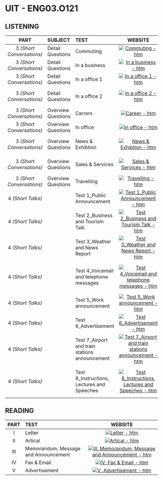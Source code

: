 # UIT - ENG03.O121

<!-- Color: ffadad-ffd6a5-fdffb6-caffbf-9bf6ff-a0c4ff-bdb2ff-ffc6ff -->

## LISTENING

|         **PART**          | **SUBJECT**        | **TEST**                                       |                                                                                                                                       **WEBSITE**                                                                                                                                        |                                                                                                                                        **AUDIO**                                                                                                                                         |
| :-----------------------: | :----------------- | :--------------------------------------------- | :--------------------------------------------------------------------------------------------------------------------------------------------------------------------------------------------------------------------------------------------------------------------------------------: | :--------------------------------------------------------------------------------------------------------------------------------------------------------------------------------------------------------------------------------------------------------------------------------------: |
| 3 _(Short Conversations)_ | Detail Questions   | Commuting                                      |                                                     [![Commuting - htm](https://img.shields.io/badge/website-9bf6ff?style=for-the-badge)](Listening/PART%203%20-%20Short%20Conversations/Detail%20Questions/Commuting/Commuting.htm)                                                     |                                                     [![Commuting - Audio](https://img.shields.io/badge/audio-9bf6ff?style=for-the-badge)](Listening/PART%203%20-%20Short%20Conversations/Detail%20Questions/Commuting/Commuting.mp3)                                                     |
| 3 _(Short Conversations)_ | Detail Questions   | In a business                                  |                                           [![In a business - htm](https://img.shields.io/badge/website-caffbf?style=for-the-badge)](Listening/PART%203%20-%20Short%20Conversations/Detail%20Questions/In%20a%20business/In%20a%20business.htm)                                           |                                           [![In a business - Audio](https://img.shields.io/badge/audio-caffbf?style=for-the-badge)](Listening/PART%203%20-%20Short%20Conversations/Detail%20Questions/In%20a%20business/In%20a%20business.mp3)                                           |
| 3 _(Short Conversations)_ | Detail Questions   | In a office 1                                  |                                         [![In a office 1 - htm](https://img.shields.io/badge/website-ffd6a5?style=for-the-badge)](Listening/PART%203%20-%20Short%20Conversations/Detail%20Questions/In%20a%20office%201/In%20a%20office%201.htm)                                         |                                         [![In a office 1 - Audio](https://img.shields.io/badge/audio-ffd6a5?style=for-the-badge)](Listening/PART%203%20-%20Short%20Conversations/Detail%20Questions/In%20a%20office%201/In%20a%20office%201.mp3)                                         |
| 3 _(Short Conversations)_ | Detail Questions   | In a office 2                                  |                                         [![In a office 2 - htm](https://img.shields.io/badge/website-ffadad?style=for-the-badge)](Listening/PART%203%20-%20Short%20Conversations/Detail%20Questions/In%20a%20office%202/In%20a%20office%202.htm)                                         |                                       [![In a officeaudio - Audio](https://img.shields.io/badge/audio-ffadad?style=for-the-badge)](Listening/PART%203%20-%20Short%20Conversations/Detail%20Questions/In%20a%20office%202/In%20a%20office%202.mp3)                                        |
| 3 _(Short Conversations)_ | Overview Questions | Carrers                                        |                                                       [![Career - htm](https://img.shields.io/badge/website-ffc6ff?style=for-the-badge)](Listening/PART%203%20-%20Short%20Conversations/Overview%20Questions/Careers/Careers.htm)                                                        |                                                       [![Careers - Audio](https://img.shields.io/badge/audio-ffc6ff?style=for-the-badge)](Listening/PART%203%20-%20Short%20Conversations/Overview%20Questions/Careers/Careers.mp3)                                                       |
| 3 _(Short Conversations)_ | Overview Questions | In office                                      |                                                  [![In office - htm](https://img.shields.io/badge/website-ffadad?style=for-the-badge)](Listening/PART%203%20-%20Short%20Conversations/Overview%20Questions/In%20office/In%20office.htm)                                                  |                                                  [![In office - Audio](https://img.shields.io/badge/audio-ffadad?style=for-the-badge)](Listening/PART%203%20-%20Short%20Conversations/Overview%20Questions/In%20office/In%20office.mp3)                                                  |
| 3 _(Short Conversations)_ | Overview Questions | News & Exhibtion                               |                                     [![News & Exhibtion - htm](https://img.shields.io/badge/website-ffd6a5?style=for-the-badge)](Listening/PART%203%20-%20Short%20Conversations/Overview%20Questions/News%20&%20Exhibtion/News%20&%20Exhibition.htm)                                     |                                     [![News & Exhibtion - Audio](https://img.shields.io/badge/audio-ffd6a5?style=for-the-badge)](Listening/PART%203%20-%20Short%20Conversations/Overview%20Questions/News%20&%20Exhibtion/News%20&%20Exhibition.mp3)                                     |
| 3 _(Short Conversations)_ | Overview Questions | Sales & Services                               |                                     [![Sales & Services - htm](https://img.shields.io/badge/website-caffbf?style=for-the-badge)](Listening/PART%203%20-%20Short%20Conversations/Overview%20Questions/Sales%20&%20Services/Sales%20&%20Services.htm)                                      |                                     [![Sales & Services - Audio](https://img.shields.io/badge/audio-caffbf?style=for-the-badge)](Listening/PART%203%20-%20Short%20Conversations/Overview%20Questions/Sales%20&%20Services/Sales%20&%20Services.mp3)                                      |
| 3 _(Short Conversations)_ | Overview Questions | Travelling                                     |                                                  [![Travelling - htm](https://img.shields.io/badge/website-a0c4ff?style=for-the-badge)](Listening/PART%203%20-%20Short%20Conversations/Overview%20Questions/Travelling/Travelling.htm)                                                   |                                                  [![Travelling - Audio](https://img.shields.io/badge/audio-a0c4ff?style=for-the-badge)](Listening/PART%203%20-%20Short%20Conversations/Overview%20Questions/Travelling/Travelling.mp3)                                                   |
|     4 _(Short Talks)_     |                    | Test 1_Public Announcement                     |                                     [![Test 1_Public Announcement - htm](https://img.shields.io/badge/website-caffbf?style=for-the-badge)](Listening/PART%204%20-%20Short%20Talks/Test%201_Public%20Announcement/Test%201_Public%20Announcement.htm)                                     |                                     [![Test 1_Public Announcement - Audio](https://img.shields.io/badge/audio-caffbf?style=for-the-badge)](Listening/PART%204%20-%20Short%20Talks/Test%201_Public%20Announcement/Test%201_Public%20Announcement.mp3)                                     |
|     4 _(Short Talks)_     |                    | Test 2_Business and Tourism Talk               |                        [![Test 2_Business and Tourism Talk - htm](https://img.shields.io/badge/website-ffd6a5?style=for-the-badge)](Listening/PART%204%20-%20Short%20Talks/Test%202_Business%20and%20Tourism%20Talk/Test%202_Business%20and%20Tourism%20Talk.htm)                        |                        [![Test 2_Business and Tourism Talk - Audio](https://img.shields.io/badge/audio-ffd6a5?style=for-the-badge)](Listening/PART%204%20-%20Short%20Talks/Test%202_Business%20and%20Tourism%20Talk/Test%202_Business%20and%20Tourism%20Talk.mp3)                        |
|     4 _(Short Talks)_     |                    | Test 3_Weather and News Report                 |                           [![Test 3_Weather and News Report - htm](https://img.shields.io/badge/website-ffadad?style=for-the-badge)](Listening/PART%204%20-%20Short%20Talks/Test%203_Weather%20and%20News%20Report/Test%203_Weather%20and%20News%20Report.htm)                           |                           [![Test 3_Weather and News Report - Audio](https://img.shields.io/badge/audio-ffadad?style=for-the-badge)](Listening/PART%204%20-%20Short%20Talks/Test%203_Weather%20and%20News%20Report/Test%203_Weather%20and%20News%20Report.mp3)                           |
|     4 _(Short Talks)_     |                    | Test 4_Voicemail and telephone messages        |             [![Test 4_Voicemail and telephone messages - htm](https://img.shields.io/badge/website-ffadad?style=for-the-badge)](Listening/PART%204%20-%20Short%20Talks/Test%204_Voicemail%20and%20telephone%20messages/Test%204_Voicemail%20and%20telephone%20messages.htm)              |             [![Test 4_Voicemail and telephone messages - Audio](https://img.shields.io/badge/audio-ffadad?style=for-the-badge)](Listening/PART%204%20-%20Short%20Talks/Test%204_Voicemail%20and%20telephone%20messages/Test%204_Voicemail%20and%20telephone%20messages.mp3)              |
|     4 _(Short Talks)_     |                    | Test 5_Work announcement                       |                                        [![Test 5_Work announcement - htm](https://img.shields.io/badge/website-ffd6a5?style=for-the-badge)](Listening/PART%204%20-%20Short%20Talks/Test%205_Work%20announcement/Test%205_Work%20announcement.htm)                                        |                                        [![Test 5_Work announcement - Audio](https://img.shields.io/badge/audio-ffd6a5?style=for-the-badge)](Listening/PART%204%20-%20Short%20Talks/Test%205_Work%20announcement/Test%205_Work%20announcement.mp3)                                        |
|     4 _(Short Talks)_     |                    | Test 6_Advertisement                           |                                                [![Test 6_Advertisement - htm](https://img.shields.io/badge/website-caffbf?style=for-the-badge)](Listening/PART%204%20-%20Short%20Talks/Test%206_Advertisement/Test%206_Advertisement.htm)                                                |                                                [![Test 6_Advertisement - Audio](https://img.shields.io/badge/audio-caffbf?style=for-the-badge)](Listening/PART%204%20-%20Short%20Talks/Test%206_Advertisement/Test%206_Advertisement.mp3)                                                |
|     4 _(Short Talks)_     |                    | Test 7_Airport and train stations announcement | [![Test 7_Airport and train stations announcement - htm](https://img.shields.io/badge/website-a0c4ff?style=for-the-badge)](Listening/PART%204%20-%20Short%20Talks/Test%207_Airport%20and%20train%20stations%20announcement/Test%207_Airport%20and%20train%20stations%20announcement.htm) | [![Test 7_Airport and train stations announcement - Audio](https://img.shields.io/badge/audio-a0c4ff?style=for-the-badge)](Listening/PART%204%20-%20Short%20Talks/Test%207_Airport%20and%20train%20stations%20announcement/Test%207_Airport%20and%20train%20stations%20announcement.mp3) |
|     4 _(Short Talks)_     |                    | Test 8_Instructions, Lectures and Speeches     |         [![Test 8_Instructions, Lectures and Speeches - htm](https://img.shields.io/badge/website-caffbf?style=for-the-badge)](Listening/PART%204%20-%20Short%20Talks/Test%208_Instructions,%20Lectures%20and%20Speeches/Test%208_Instructions,%20Lectures%20and%20Speeches.htm)         |         [![Test 8_Instructions, Lectures and Speeches - Audio](https://img.shields.io/badge/audio-caffbf?style=for-the-badge)](Listening/PART%204%20-%20Short%20Talks/Test%208_Instructions,%20Lectures%20and%20Speeches/Test%208_Instructions,%20Lectures%20and%20Speeches.mp3)         |

## READING

| **PART** | **TEST**                             |                                                                                     **WEBSITE**                                                                                      |
| :------: | :----------------------------------- | :----------------------------------------------------------------------------------------------------------------------------------------------------------------------------------: |
|    I     | Letter                               |                                     [![Letter - htm](https://img.shields.io/badge/website-caffbf?style=for-the-badge)](Reading/I.%20Letter.htm)                                      |
|    II    | Artical                              |                                    [![Artical - htm](https://img.shields.io/badge/website-ffd6a5?style=for-the-badge)](Reading/II.%20Artical.htm)                                    |
|   III    | Memorandum, Message and Announcement | [![III. Memorandum, Message and Announcement - htm](https://img.shields.io/badge/website-ffadad?style=for-the-badge)](Reading/III.%20Memorandum,%20Message%20and%20Announcement.htm) |
|    IV    | Fax & Email                          |                            [![IV. Fax & Email - htm](https://img.shields.io/badge/website-caffbf?style=for-the-badge)](Reading/IV.%20Fax%20&%20Email.htm)                            |
|    V     | Advertisement                        |                             [![V. Advertisement - htm](https://img.shields.io/badge/website-ffd6a5?style=for-the-badge)](Reading/V.%20Advertisement.htm)                             |
